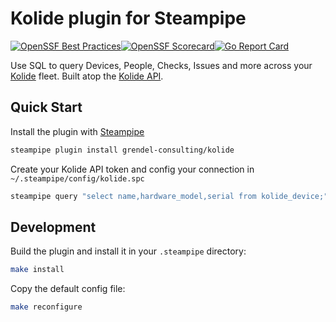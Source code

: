 # Kolide plugin for Steampipe
[![OpenSSF Best Practices](https://www.bestpractices.dev/projects/8741/badge)](https://www.bestpractices.dev/projects/8741)[![OpenSSF Scorecard](https://api.securityscorecards.dev/projects/github.com/grendel-consulting/steampipe-plugin-kolide/badge)](https://securityscorecards.dev/viewer/?uri=github.com/grendel-consulting/steampipe-plugin-kolide)[![Go Report Card](https://goreportcard.com/badge/github.com/grendel-consulting/steampipe-plugin-kolide)](https://goreportcard.com/report/github.com/grendel-consulting/steampipe-plugin-kolide)

Use SQL to query Devices, People, Checks, Issues and more across your [Kolide](https://www.kolide.com/) fleet. Built atop the [Kolide API](https://www.kolide.com/docs/developers/api).

## Quick Start

Install the plugin with [Steampipe](https://steampipe.io)

```zsh
steampipe plugin install grendel-consulting/kolide
```

Create your Kolide API token and config your connection in `~/.steampipe/config/kolide.spc`

```zsh
steampipe query "select name,hardware_model,serial from kolide_device;"
```

## Development

Build the plugin and install it in your `.steampipe` directory:

```zsh
make install
```

Copy the default config file:

```zsh
make reconfigure
```
